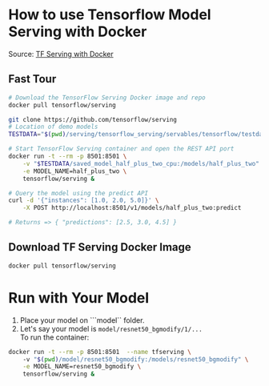 # How to use Tensorflow Model Serving with Docker

Source: [TF Serving with Docker](https://www.tensorflow.org/tfx/serving/docker)

## Fast Tour
```bash
# Download the TensorFlow Serving Docker image and repo
docker pull tensorflow/serving

git clone https://github.com/tensorflow/serving
# Location of demo models
TESTDATA="$(pwd)/serving/tensorflow_serving/servables/tensorflow/testdata"

# Start TensorFlow Serving container and open the REST API port
docker run -t --rm -p 8501:8501 \
    -v "$TESTDATA/saved_model_half_plus_two_cpu:/models/half_plus_two" \
    -e MODEL_NAME=half_plus_two \
    tensorflow/serving &

# Query the model using the predict API
curl -d '{"instances": [1.0, 2.0, 5.0]}' \
    -X POST http://localhost:8501/v1/models/half_plus_two:predict

# Returns => { "predictions": [2.5, 3.0, 4.5] }
```

## Download TF Serving Docker Image
```bash
docker pull tensorflow/serving
```

# Run with Your Model
1. Place your model on ```model`` folder.
1. Let's say your model is ```model/resnet50_bgmodify/1/...```</br>
To run the container:
```bash
docker run -t --rm -p 8501:8501  --name tfserving \                 
    -v "$(pwd)/model/resnet50_bgmodify:/models/resnet50_bgmodify" \
    -e MODEL_NAME=resnet50_bgmodify \
    tensorflow/serving &
```
    

